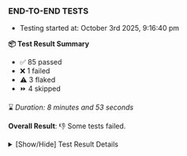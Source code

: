 ### END-TO-END TESTS

- Testing started at: October 3rd 2025, 9:16:40 pm

**📦 Test Result Summary**

- ✅ 85 passed
- ❌ 1 failed
- ⚠️ 3 flaked
- ⏩ 4 skipped

⌛ _Duration: 8 minutes and 53 seconds_

**Overall Result**: 👎 Some tests failed.



<details>
    <summary>[Show/Hide] Test Result Details</summary>
    <div markdown="1">

| Test | Browser | Test Case | Tags | Result |
| :---: | :---: | :--- | :---: | :---: |
| 1 | chromium-meshery-provider | Add a cluster connection by uploading kubeconfig file |  | ❌ |
| 2 | chromium-meshery-provider | Transition to disconnected state and then back to connected state |  | ➖ |
| 3 | chromium-meshery-provider | Transition to ignored state and then back to connected state |  | ➖ |
| 4 | chromium-meshery-provider | Transition to not found state and then back to connected state |  | ➖ |
| 5 | chromium-meshery-provider | Delete Kubernetes cluster connections |  | ➖ |
| 6 | chromium-meshery-provider | deploys a published design to a connected cluster |  | ⚠️ |
| 7 | chromium-local-provider | displays published design card correctly |  | ⚠️ |
| 8 | chromium-local-provider | Delete Kubernetes cluster connections |  | ⚠️ |

</div>
</details>


<!-- To see the full report, please visit our CI/CD pipeline with reporter. -->